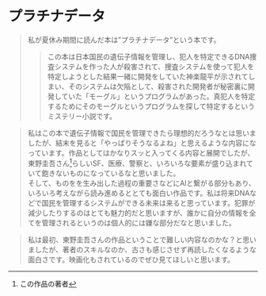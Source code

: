 # プラチナデータ
> 私が夏休み期間に読んだ本は”プラチナデータ”という本です。
>> この本は日本国民の遺伝子情報を管理し、犯人を特定できるDNA捜査システムを作った人が殺害されて、捜査システムを使って犯人を特定しようとした結果一緒に開発をしていた神楽龍平が示されてしまい、そのシステムは欠陥として、殺害された開発者が秘密裏に開発していた「モーグル」というプログラムがあった。真犯人を特定するためにそのモーグルというプログラムを探して特定するというミステリー小説です。

> 私はこの本で遺伝子情報で国民を管理できたら理想的だろうなとは思いましたが、結末を見ると「やっぱりそうなるよね」と思えるような内容になっています。作品としてはかなりスッと入ってくる内容と展開でしたが、東野圭吾さん[^1]らしいSF、医療、警察と、いろいろな要素が盛り込まれていて飽きないものになっているなと思いました。<br>そして、ものをを生み出した過程の重要さなどにAIと繋がる部分もあり、いろいろ考えながら読み進めるととても面白い作品です。私は将来DNAなどで国民を管理するシステムができる未来は来ると思っています。犯罪が減少したりするのはとても魅力的だと思いますが、誰かに自分の情報を全てを管理されるというのは個人的には嫌な部分だなと思いました。

> 私は最初、東野圭吾さんの作品ということで難しい内容なのかな？と思いましたが、著者のスキルなのか、古さも感じさせず再読したくなるような面白さです。映画化もされているのでぜひ見てほしいと思います。

[^1]: この作品の著者